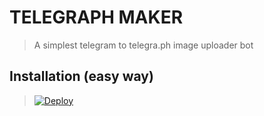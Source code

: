 # TELEGRAPH MAKER

> A simplest telegram to telegra.ph image uploader bot

## Installation (easy way)

> [![Deploy](https://www.herokucdn.com/deploy/button.svg)](https://heroku.com/deploy?template=https://github.com/ItsAttitudeking/Telegraph)

